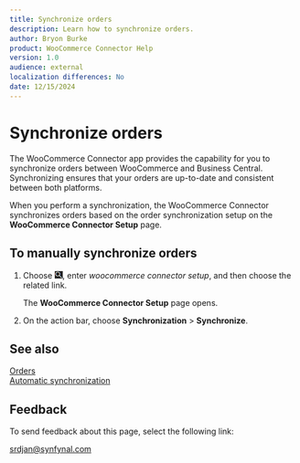 ```yaml
---
title: Synchronize orders
description: Learn how to synchronize orders.
author: Bryon Burke
product: WooCommerce Connector Help
version: 1.0
audience: external
localization differences: No
date: 12/15/2024
---
```


<!-- markdownlint-disable MD006 MD007 MD009 MD024 MD025 MD033 -->
<!--// cspell:ignore  markdownlint allowfullscreen keyframes webstore woocommerce -->

# Synchronize orders

The WooCommerce Connector app provides the capability for you to synchronize orders between WooCommerce and Business Central. Synchronizing ensures that your orders are up-to-date and consistent between both platforms. 

When you perform a synchronization, the WooCommerce Connector synchronizes orders based on the order synchronization setup on the <b>WooCommerce Connector Setup</b> page.

## To manually synchronize orders

1. Choose ![Lightbulb that opens the Tell Me feature.](media/ui-search/search_small.png "Tell me what you want to do"), enter <i>woocommerce connector setup</i>, and then choose the related link.

   The <b>WooCommerce Connector Setup</b> page opens.

1. On the action bar, choose <b>Synchronization</b> > <b>Synchronize</b>.

## See also

[Orders](orders.md)  
[Automatic synchronization](automatic-synchronization.md)  

## Feedback

To send feedback about this page, select the following link:

[srdjan@synfynal.com](mailto:srdjan@synfynal.com?subject=Documentation%20Feedback%20Product%20Docs:%20synchronize-orders)
